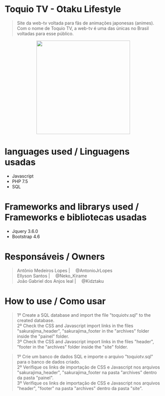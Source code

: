 # Toquio TV - Otaku Lifestyle
>Site da web-tv voltada para fãs de animações japonesas (animes). Com o nome de Toquio TV, a web-tv é uma das únicas no Brasil voltadas para esse público.

<div align="center"><img width="300rem" src="https://i.imgur.com/PPIx52Y.png"></div>

# languages used / Linguagens usadas
- Javascript<br>
- PHP 7.5<br>
- SQL<br>

# Frameworks and librarys used / Frameworks e bibliotecas usadas
- Jquery 3.6.0<br>
- Bootstrap 4.6

# Responsáveis / Owners
>Antônio Medeiros Lopes | <img width="10rem" src="https://cdn.jsdelivr.net/gh/devicons/devicon/icons/twitter/twitter-original.svg" /> @AntonioJrLopes<br>
>Ellyson Santos | <img width="10rem" src="https://cdn.jsdelivr.net/gh/devicons/devicon/icons/twitter/twitter-original.svg" /> @Neko_Kirame<br>
>João Gabriel dos Anjos leal | <img width="10rem" src="https://cdn.jsdelivr.net/gh/devicons/devicon/icons/twitter/twitter-original.svg" /> @Kidztaku

# How to use / Como usar
>1º Create a SQL database and import the file "toquiotv.sql" to the created database.<br>
>2º Check the CSS and Javascript import links in the files "sakurajima_header", "sakurajima_footer in the "archives" folder inside the "painel" folder.<br>
>3º Check the CSS and Javascript import links in the files "header", "footer in the "archives" folder inside the "site" folder.

>1º Crie um banco de dados SQL e importe o arquivo "toquiotv.sql" para o banco de dados criado.<br>
>2º Verifique os links de importação de CSS e Javascript nos arquivos "sakurajima_header", "sakurajima_footer na pasta "archives" dentro da pasta "painel".<br>
>3º Verifique os links de importação de CSS e Javascript nos arquivos "header", "footer" na pasta "archives" dentro da pasta "site".


